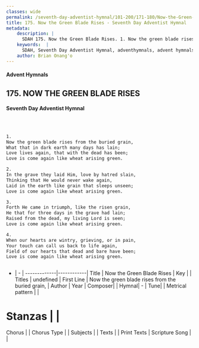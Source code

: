 ```yaml
---
classes: wide
permalink: /seventh-day-adventist-hymnal/101-200/171-180/Now-the-Green-Blade-Rises/
title: 175. Now the Green Blade Rises - Seventh Day Adventist Hymnal
metadata:
    description: |
      SDAH 175. Now the Green Blade Rises. 1. Now the green blade rises from the buried grain, What that in dark earth many days has lain; Love lives again, that with the dead has been; Love is come again like wheat arising green.
    keywords:  |
      SDAH, Seventh Day Adventist Hymnal, adventhymnals, advent hymnals, Now the Green Blade Rises, Now the green blade rises from the buried grain, 
    author: Brian Onang'o
---
```


#### Advent Hymnals
## 175. NOW THE GREEN BLADE RISES
#### Seventh Day Adventist Hymnal

```txt



1.
Now the green blade rises from the buried grain,
What that in dark earth many days has lain;
Love lives again, that with the dead has been;
Love is come again like wheat arising green.

2.
In the grave they laid Him, love by hatred slain,
Thinking that He would never wake again,
Laid in the earth like grain that sleeps unseen;
Love is come again like wheat arising green.

3.
Forth He came in triumph, like the risen grain,
He that for three days in the grave had lain;
Raised from the dead, my living Lord is seen;
Love is come again like wheat arising green.

4.
When our hearts are wintry, grieving, or in pain,
Your touch can call us back to life again,
Field of our hearts that dead and bare have been;
Love is come again like wheat arising green.



```

- |   -  |
-------------|------------|
Title | Now the Green Blade Rises |
Key |  |
Titles | undefined |
First Line | Now the green blade rises from the buried grain, |
Author | 
Year | 
Composer|  |
Hymnal|  - |
Tune|  |
Metrical pattern | |
# Stanzas |  |
Chorus |  |
Chorus Type |  |
Subjects |  |
Texts |  |
Print Texts | 
Scripture Song |  |
  
